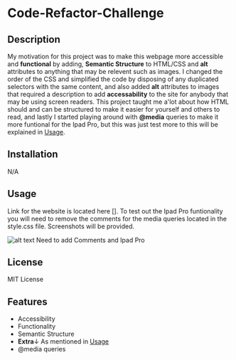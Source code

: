 # Code-Refactor-Challenge

## Description

 My motivation for this project was to make this webpage more accessible and **functional** by adding, **Semantic Structure** to HTML/CSS and **alt** attributes to anything that may be relevent such as images. I changed the order of the CSS and simplified the code by disposing of any duplicated selectors with the same content, and also added **alt** attributes to images that required a description to add **accessability** to the site for anybody that may be using screen readers. This project taught me a'lot about how HTML should and can be structured to make it easier for yourself and others to read, and lastly I started playing around with **@media** queries to make it more funtional for the Ipad Pro, but this was just test more to this will be explained in 
 [Usage](#usage).

## Installation

N/A

## Usage

Link for the website is located here []. To test out the Ipad Pro funtionality you will need to remove the comments for the media queries located in the style.css file. Screenshots will be provided.

![alt text](assets/images/screenshot.png)
Need to add Comments and Ipad Pro



## License

MIT License

## Features

- Accessibility
- Functionality
- Semantic Structure
- **Extra**↓ As mentioned in [Usage](#usage)
- @media queries

